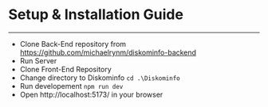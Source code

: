 # Setup & Installation Guide
---

- Clone Back-End repository from https://github.com/michaelrynm/diskominfo-backend
- Run Server
- Clone Front-End Repository
- Change directory to Diskominfo
  `cd .\Diskominfo`
- Run developement
  `npm run dev`
- Open http://localhost:5173/ in your browser
